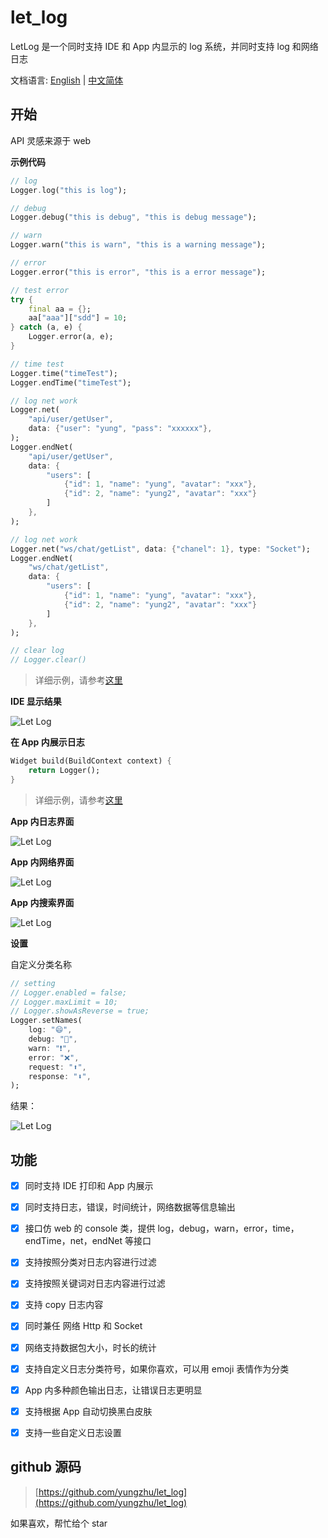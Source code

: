 # let_log

LetLog 是一个同时支持 IDE 和 App 内显示的 log 系统，并同时支持 log 和网络日志

文档语言: [English](README.md) | [中文简体](README_ZH.md)

## 开始

API 灵感来源于 web

**示例代码**

```dart
// log
Logger.log("this is log");

// debug
Logger.debug("this is debug", "this is debug message");

// warn
Logger.warn("this is warn", "this is a warning message");

// error
Logger.error("this is error", "this is a error message");

// test error
try {
    final aa = {};
    aa["aaa"]["sdd"] = 10;
} catch (a, e) {
    Logger.error(a, e);
}

// time test
Logger.time("timeTest");
Logger.endTime("timeTest");

// log net work
Logger.net(
    "api/user/getUser",
    data: {"user": "yung", "pass": "xxxxxx"},
);
Logger.endNet(
    "api/user/getUser",
    data: {
        "users": [
            {"id": 1, "name": "yung", "avatar": "xxx"},
            {"id": 2, "name": "yung2", "avatar": "xxx"}
        ]
    },
);

// log net work
Logger.net("ws/chat/getList", data: {"chanel": 1}, type: "Socket");
Logger.endNet(
    "ws/chat/getList",
    data: {
        "users": [
            {"id": 1, "name": "yung", "avatar": "xxx"},
            {"id": 2, "name": "yung2", "avatar": "xxx"}
        ]
    },
);

// clear log
// Logger.clear()
```

> 详细示例，请参考[这里](example/lib/main.dart)

**IDE 显示结果**

![Let Log](images/ide.png)

**在 App 内展示日志**

```dart
Widget build(BuildContext context) {
    return Logger();
}
```

> 详细示例，请参考[这里](example/lib/main.dart)

**App 内日志界面**

![Let Log](images/log.png)

**App 内网络界面**

![Let Log](images/net.png)

**App 内搜索界面**

![Let Log](images/search.png)

**设置**

自定义分类名称

```dart
// setting
// Logger.enabled = false;
// Logger.maxLimit = 10;
// Logger.showAsReverse = true;
Logger.setNames(
    log: "😄",
    debug: "🐛",
    warn: "❗",
    error: "❌",
    request: "⬆️",
    response: "⬇️",
);
```

结果：

![Let Log](images/name.png)

## 功能

-   [x] 同时支持 IDE 打印和 App 内展示

-   [x] 同时支持日志，错误，时间统计，网络数据等信息输出

-   [x] 接口仿 web 的 console 类，提供 log，debug，warn，error，time，endTime，net，endNet 等接口

-   [x] 支持按照分类对日志内容进行过滤

-   [x] 支持按照关键词对日志内容进行过滤

-   [x] 支持 copy 日志内容

-   [x] 同时兼任 网络 Http 和 Socket

-   [x] 网络支持数据包大小，时长的统计

-   [x] 支持自定义日志分类符号，如果你喜欢，可以用 emoji 表情作为分类

-   [x] App 内多种颜色输出日志，让错误日志更明显

-   [x] 支持根据 App 自动切换黑白皮肤

-   [x] 支持一些自定义日志设置

## github 源码

> [https://github.com/yungzhu/let_log](https://github.com/yungzhu/let_log)

如果喜欢，帮忙给个 star

